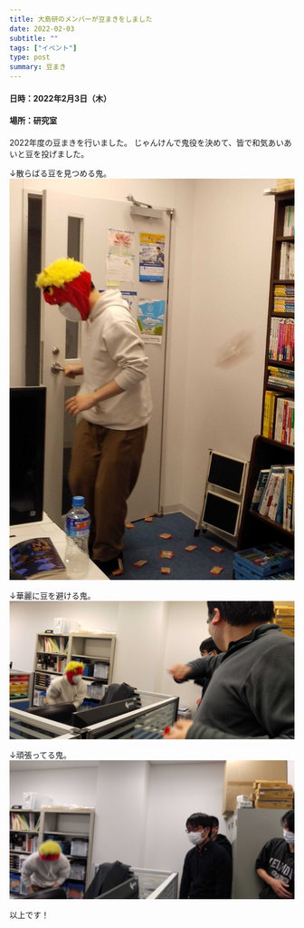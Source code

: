 ```yaml
---
title: 大島研のメンバーが豆まきをしました
date: 2022-02-03
subtitle: ""
tags: ["イベント"]
type: post
summary: 豆まき
---
```



#### 日時：2022年2月3日（木）
#### 場所：研究室

2022年度の豆まきを行いました。
じゃんけんで鬼役を決めて、皆で和気あいあいと豆を投げました。

↓散らばる豆を見つめる鬼。
![](kick.jpg)

↓華麗に豆を避ける鬼。
![](yokeru.jpg)

↓頑張ってる鬼。
![](yokeru2.jpg)

以上です！

<!-- 1. 論文採録バージョン -->
<!-- [第一著者]さんの論文が「[学会フルネーム]」に採録されました。 -->

<!-- [公式Webページ](学会公式ページTopのURL) -->


<!-- 書誌情報。書式はPublicationsを参考。変にコードブロックとかで囲まなくてOK -->


<!-- [年月日]に発表予定 -->



<!-- 2. 論文発表済みバージョン -->
<!-- [第一著者]さんが「[学会フルネーム]」で発表しました。 -->

<!-- [公式Webページ](学会公式ページTopのURL) -->


<!-- 書誌情報。書式はPublicationsを参考。変にコードブロックとかで囲まなくてOK -->


<!-- 3. 論文受賞バージョン -->
<!-- [第一著者]さんの論文が「[学会フルネーム]」で「[受賞名]」を受賞しました -->

<!-- [公式Webページ](学会公式ページTopのURL) -->


<!-- 書誌情報。書式はPublicationsを参考。変にコードブロックとかで囲まなくてOK -->

<!-- 同学会複数名の場合は並べて良い感じにして -->